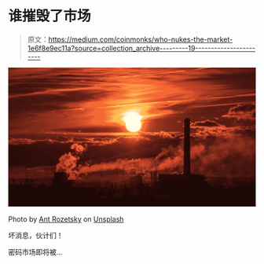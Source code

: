 # 谁摧毁了市场

> 原文：<https://medium.com/coinmonks/who-nukes-the-market-1e6f8e9ec11a?source=collection_archive---------19----------------------->

![](img/6f9e7e41ed35fc99c3042295370f401b.png)

Photo by [Ant Rozetsky](https://unsplash.com/es/@rozetsky?utm_source=medium&utm_medium=referral) on [Unsplash](https://unsplash.com?utm_source=medium&utm_medium=referral)

坏消息，伙计们！

密码市场即将被…